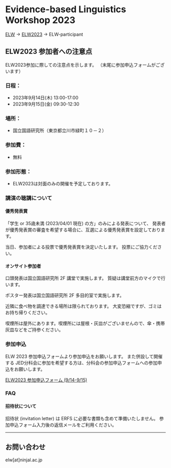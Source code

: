 # Evidence-based Linguistics Workshop 2023

[ELW](../index.md) → [ELW2023](index.md) → ELW-participant

## ELW2023 参加者への注意点

ELW2023参加に際しての注意点を示します。
（末尾に参加申込フォームがございます）

### 日程：
- 2023年9月14日(木) 13:00-17:00
- 2023年9月15日(金) 09:30-12:30

### 場所：
- 国立国語研究所（東京都立川市緑町１０－２）

### 参加費：
- 無料

### 参加形態：
- ELW2023は対面のみの開催を予定しております。

### 講演の聴講について

#### 優秀発表賞

「学生 or 35歳未満 (2023/04/01 現在) の方」のみによる発表について、
発表者が優秀発表賞の審査を希望する場合に、互選による優秀発表賞を設定しております。

当日、参加者による投票で優秀発表賞を決定いたします。
投票にご協力ください。

#### オンサイト参加者

口頭発表は国立国語研究所 2F 講堂で実施します。
質疑は講堂前方のマイクで行います。

ポスター発表は国立国語研究所 2F 多目的室で実施します。

近隣に食べ物を調達できる場所は限られております。
大変恐縮ですが、ゴミはお持ち帰りください。

喫煙所は屋外にあります。喫煙所には屋根・灰皿がございませんので、傘・携帯灰皿などをご持参ください。

### 参加申込

ELW 2023 参加申込フォームより参加申込をお願いします。
また併設して開催する JED分科会に参加を希望する方は、分科会の参加申込フォームへの参加申込をお願いします。

[ELW2023 参加申込フォーム (9/14-9/15)](https://forms.microsoft.com/r/GeCDMvqfF0)

### FAQ
#### 招待状について
招待状 (invitation letter) は ERFS に必要な書類も含めて準備いたしません。
参加申込フォーム入力後の返信メールをご利用ください。

---

## お問い合わせ

elw[at]ninjal.ac.jp

